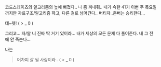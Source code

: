 코드스테이츠의 알고리즘의 늪에 빠졌다.. 나 좀 꺼내줘..
내가 속한 41기 이번 주 목요일까지만 자료구조/알고리즘 하고, 다른 걸로 넘어간다.. 버티자..존버는 승리한다...

데~헷! ( > _ 0 )

그리고... 자/알 니 진짜 딱 거기 있어라... 내가 세상의 모든 문제 다 풀어준다. 내 그 전에 안 죽는다...


나는
> 어차피 잘 될 사람이라.. ( > _ 0 )
